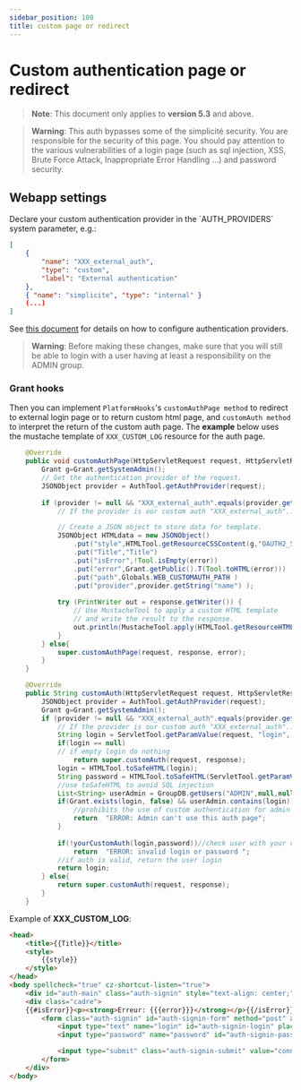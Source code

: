 ```yaml
---
sidebar_position: 100
title: custom page or redirect
---
```



Custom authentication page or redirect
=======================================
> **Note**: This document only applies to **version 5.3** and above.

> **Warning**: This auth bypasses some of the simplicité security. You are responsible for the security of this page. You should pay attention to the various vulnerabilities of a login page (such as sql injection, XSS, Brute Force Attack, Inappropriate Error Handling ...) and password security.

<h2 id="webappsettings">Webapp settings</h2>
Declare your custom authentication provider in the `AUTH_PROVIDERS` system parameter, e.g.:

```json
[
	{
		"name": "XXX_external_auth",
		"type": "custom",
		"label": "External authentication"
	},
	{ "name": "simplicite", "type": "internal" }
	(...)
]
```

See [this document](/docs/documentation/authentication/auth-providers) for details on how to configure authentication providers.
> **Warning**: Before making these changes, make sure that you will still be able to login with a user having at least a responsibility on the ADMIN group.

<h3 id="PlatformHooks">Grant hooks</h3>

Then you can implement `PlatformHooks`'s `customAuthPage method` to redirect to external login page or to return custom html page, and `customAuth method` to interpret the return of the custom auth page.
The **example** below uses the mustache template of `XXX_CUSTOM_LOG` resource for the auth page. 

```Java
	@Override
	public void customAuthPage(HttpServletRequest request, HttpServletResponse response, String error) throws Exception {
		Grant g=Grant.getSystemAdmin();
		// Get the authentication provider of the request.
		JSONObject provider = AuthTool.getAuthProvider(request);
		
		if (provider != null && "XXX_external_auth".equals(provider.getString("name"))) {
			// If the provider is our custom auth "XXX_external_auth"...

			// Create a JSON object to store data for template.
			JSONObject HTMLdata = new JSONObject()
				.put("style",HTMLTool.getResourceCSSContent(g,"OAUTH2_STYLES"))
				.put("Title","Title")
				.put("isError",!Tool.isEmpty(error))
				.put("error",Grant.getPublic().T(Tool.toHTML(error)))
				.put("path",Globals.WEB_CUSTOMAUTH_PATH )
				.put("provider",provider.getString("name") );
			
			try (PrintWriter out = response.getWriter()) {
				// Use MustacheTool to apply a custom HTML template
				// and write the result to the response.
				out.println(MustacheTool.apply(HTMLTool.getResourceHTMLContent(g, "XXX_CUSTOM_LOG"), HTMLdata));
			}
		} else{
			super.customAuthPage(request, response, error);
		}
	}

	@Override
	public String customAuth(HttpServletRequest request, HttpServletResponse response) throws Exception {
		JSONObject provider = AuthTool.getAuthProvider(request);
		Grant g=Grant.getSystemAdmin();
		if (provider != null && "XXX_external_auth".equals(provider.getString("name"))) {
			// If the provider is our custom auth "XXX_external_auth"...
			String login = ServletTool.getParamValue(request, "login", null);
			if(login == null)
			// if empty login do nothing
				return super.customAuth(request, response);
			login = HTMLTool.toSafeHTML​(login);
			String password = HTMLTool.toSafeHTML(ServletTool.getParamValue(request, "password", null));
			//use toSafeHTML to avoid SQL injection
			List<String> userAdmin = GroupDB.getUsers("ADMIN",null,null);
			if(Grant.exists(login, false) && userAdmin.contains(login)){
				//prohibits the use of custom authentication for admin users
				return  "ERROR: Admin can't use this auth page";
			}
			
			if(!yourCustomAuth(login,password))//check user with your custom function
				return  "ERROR: invalid login or password ";
			//if auth is valid, return the user login
			return login;
		} else{
			return super.customAuth(request, response);
		}
	}
```
Example of **XXX_CUSTOM_LOG**:
```html
<head>
	<title>{{Title}}</title>
	<style>
		{{style}}
	</style>
</head>
<body spellcheck="true" cz-shortcut-listen="true">
	<div id="auth-main" class="auth-signin" style="text-align: center;">
	<div class="cadre">
	{{#isError}}<p><strong>Erreur: {{{error}}}</strong></p>{{/isError}}
		<form class="auth-signin" id="auth-signin-form" method="post" action="{{path}}?_provider={{provider}}">
			<input type="text" name="login" id="auth-signin-login" placeholder="login" value="">
			<input type="password" name="password" id="auth-signin-password" placeholder="password" value="">

			<input type="submit" class="auth-signin-submit" value="connexion">
		</form>
	</div>
</body>
```

